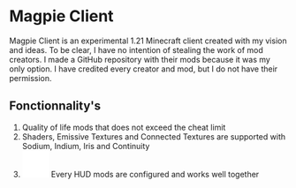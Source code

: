 # Magpie Client
Magpie Client is an experimental 1.21 Minecraft client created with my vision and ideas. To be clear, I have no intention of stealing the work of mod creators. I made a GitHub repository with their mods because it was my only option. I have credited every creator and mod, but I do not have their permission.

## Fonctionnality's
1. Quality of life mods that does not exceed the cheat limit
2. Shaders, Emissive Textures and Connected Textures are supported with Sodium, Indium, Iris and Continuity
3. ![](https://github.com/JamesMinoucha/magpie_client/blob/main/assets/layers.svg) Every HUD mods are configured and works well together
